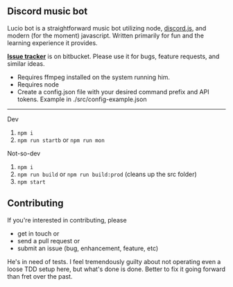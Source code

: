 ## Discord music bot
Lucio bot is a straightforward music bot utilizing node, [discord.js](https://github.com/discordjs/discord.js), and modern (for the moment) javascript. Written primarily for fun and the learning experience it provides.

**[Issue tracker](https://bitbucket.org/PartyLich/disco_bot/issues)** is on bitbucket. Please use it for bugs, feature requests, and similar ideas.

* Requires ffmpeg installed on the system running him.
* Requires node
* Create a config.json file with your desired command prefix and API tokens. Example in ./src/config-example.json

---
Dev

1. `npm i`
1. `npm run startb` or `npm run mon`

Not-so-dev

1. `npm i`
1. `npm run build` or `npm run build:prod` (cleans up the src folder)
1. `npm start`

## Contributing
If you're interested in contributing, please

* get in touch or
* send a pull request or
* submit an issue (bug, enhancement, feature, etc)

He's in need of tests. I feel tremendously guilty about not operating even a loose TDD setup here, but what's done is done. Better to fix it going forward than fret over the past.
